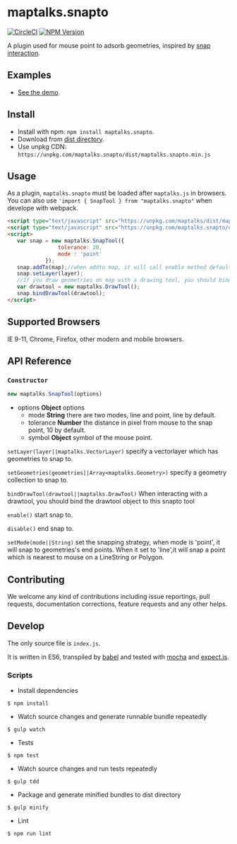 # maptalks.snapto

[![CircleCI](https://circleci.com/gh/liubgithub/maptalks.snapto.svg?style=svg)](https://circleci.com/gh/liubgithub/maptalks.snapto)
[![NPM Version](https://img.shields.io/npm/v/maptalks.snapto.svg)](https://github.com/maptalks/maptalks.snapto)

A plugin used for mouse point to adsorb geometries, inspired by [snap interaction](http://openlayers.org/en/latest/examples/snap.html).

## Examples
* [See the demo](https://liubgithub.github.io/archives/demo/).

## Install
  
* Install with npm: ```npm install maptalks.snapto```. 
* Download from [dist directory](https://github.com/liubgithub/maptalks.snapto/tree/master/dist).
* Use unpkg CDN: ```https://unpkg.com/maptalks.snapto/dist/maptalks.snapto.min.js```

## Usage

As a plugin, ```maptalks.snapto``` must be loaded after ```maptalks.js``` in browsers. You can also use ```'import { SnapTool } from "maptalks.snapto"``` when develope with webpack.
```html
<script type="text/javascript" src="https://unpkg.com/maptalks/dist/maptalks.min.js"></script>
<script type="text/javascript" src="https://unpkg.com/maptalks.snapto/dist/maptalks.snapto.min.js"></script>
<script>
   var snap = new maptalks.SnapTool({
                tolerance: 20,
                mode : 'point'
            });
   snap.addTo(map);//when addto map, it will call enable method default.
   snap.setLayer(layer);
   //If you draw geometries on map with a drawing tool, you should bind the maptalks.DrawTool object to the snapto tool.
   var drawtool = new maptalks.DrawTool();
   snap.bindDrawTool(drawtool);
</script>
```
## Supported Browsers

IE 9-11, Chrome, Firefox, other modern and mobile browsers.

## API Reference

### `Constructor`

```javascript
new maptalks.SnapTool(options)
```
* options **Object** options
    * mode **String**   there are two modes, line and point, line by default. 
    * tolerance **Number**    the distance in pixel from mouse to the snap point, 10 by default.
    * symbol **Object**    symbol of the mouse point.

`setLayer(layer||maptalks.VectorLayer)` specify a vectorlayer which has geometries to snap to.

`setGeometries(geometries||Array<maptalks.Geometry>)` specify a geometry collection to snap to.

`bindDrawTool(drawtool||maptalks.DrawTool)` When interacting with a drawtool, you should bind the drawtool object to this snapto tool

`enable()` start snap to.

`disable()` end snap to.

`setMode(mode||String)` set the snapping strategy, when mode is 'point', it will snap to geometries's end points. When it set to 'line',it will snap a point which is nearest to mouse on a LineString or Polygon.


## Contributing

We welcome any kind of contributions including issue reportings, pull requests, documentation corrections, feature requests and any other helps.

## Develop

The only source file is ```index.js```.

It is written in ES6, transpiled by [babel](https://babeljs.io/) and tested with [mocha](https://mochajs.org) and [expect.js](https://github.com/Automattic/expect.js).

### Scripts

* Install dependencies
```shell
$ npm install
```

* Watch source changes and generate runnable bundle repeatedly
```shell
$ gulp watch
```

* Tests
```shell
$ npm test
```

* Watch source changes and run tests repeatedly
```shell
$ gulp tdd
```

* Package and generate minified bundles to dist directory
```shell
$ gulp minify
```

* Lint
```shell
$ npm run lint
```
